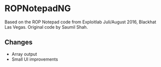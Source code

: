 # ROPNotepadNG

Based on the ROP Notepad code from Exploitlab Juli/August 2016, Blackhat Las Vegas.
Original code by Saumil Shah.

## Changes

- Array output
- Small UI improvements
